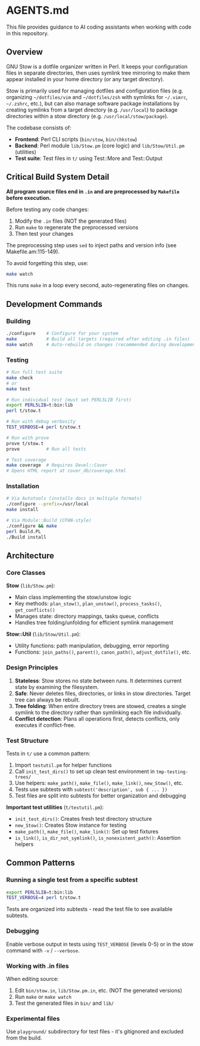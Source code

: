 # AGENTS.md

This file provides guidance to AI coding assistants when working with
code in this repository.

## Overview

GNU Stow is a dotfile organizer written in Perl. It keeps your
configuration files in separate directories, then uses symlink tree
mirroring to make them appear installed in your home directory (or any
target directory).

Stow is primarily used for managing dotfiles and configuration files
(e.g. organizing `~/dotfiles/vim` and `~/dotfiles/zsh` with symlinks
for `~/.vimrc`, `~/.zshrc`, etc.), but can also manage software
package installations by creating symlinks from a target directory
(e.g. `/usr/local`) to package directories within a stow directory
(e.g. `/usr/local/stow/package`).

The codebase consists of:

- **Frontend**: Perl CLI scripts (`bin/stow`, `bin/chkstow`)
- **Backend**: Perl module `lib/Stow.pm` (core logic) and
  `lib/Stow/Util.pm` (utilities)
- **Test suite**: Test files in `t/` using Test::More and Test::Output

## Critical Build System Detail

**All program source files end in `.in` and are preprocessed by
`Makefile` before execution.**

Before testing any code changes:

1. Modify the `.in` files (NOT the generated files)
2. Run `make` to regenerate the preprocessed versions
3. Then test your changes

The preprocessing step uses `sed` to inject paths and version info
(see Makefile.am:115-149).

To avoid forgetting this step, use:

```bash
make watch
```

This runs `make` in a loop every second, auto-regenerating files on changes.

## Development Commands

### Building

```bash
./configure    # Configure for your system
make           # Build all targets (required after editing .in files)
make watch     # Auto-rebuild on changes (recommended during development)
```

### Testing

```bash
# Run full test suite
make check
# or
make test

# Run individual test (must set PERL5LIB first)
export PERL5LIB=t:bin:lib
perl t/stow.t

# Run with debug verbosity
TEST_VERBOSE=4 perl t/stow.t

# Run with prove
prove t/stow.t
prove          # Run all tests

# Test coverage
make coverage  # Requires Devel::Cover
# Opens HTML report at cover_db/coverage.html
```

### Installation

```bash
# Via Autotools (installs docs in multiple formats)
./configure --prefix=/usr/local
make install

# Via Module::Build (CPAN-style)
./configure && make
perl Build.PL
./Build install
```

## Architecture

### Core Classes

**Stow** (`lib/Stow.pm`):
- Main class implementing the stow/unstow logic
- Key methods: `plan_stow()`, `plan_unstow()`, `process_tasks()`,
  `get_conflicts()`
- Manages state: directory mappings, tasks queue, conflicts
- Handles tree folding/unfolding for efficient symlink management

**Stow::Util** (`lib/Stow/Util.pm`):
- Utility functions: path manipulation, debugging, error reporting
- Functions: `join_paths()`, `parent()`, `canon_path()`,
  `adjust_dotfile()`, etc.

### Design Principles

1. **Stateless**: Stow stores no state between runs. It determines
   current state by examining the filesystem.
2. **Safe**: Never deletes files, directories, or links in stow
   directories. Target tree can always be rebuilt.
3. **Tree folding**: When entire directory trees are stowed, creates a
   single symlink to the directory rather than symlinking each file
   individually.
4. **Conflict detection**: Plans all operations first, detects conflicts,
   only executes if conflict-free.

### Test Structure

Tests in `t/` use a common pattern:

1. Import `testutil.pm` for helper functions
2. Call `init_test_dirs()` to set up clean test environment in
   `tmp-testing-trees/`
3. Use helpers: `make_path()`, `make_file()`, `make_link()`,
   `new_Stow()`, etc.
4. Tests use subtests with `subtest('description', sub { ... })`
5. Test files are split into subtests for better organization and
   debugging

**Important test utilities** (`t/testutil.pm`):
- `init_test_dirs()`: Creates fresh test directory structure
- `new_Stow()`: Creates Stow instance for testing
- `make_path()`, `make_file()`, `make_link()`: Set up test fixtures
- `is_link()`, `is_dir_not_symlink()`, `is_nonexistent_path()`:
  Assertion helpers

## Common Patterns

### Running a single test from a specific subtest

```bash
export PERL5LIB=t:bin:lib
TEST_VERBOSE=4 perl t/stow.t
```

Tests are organized into subtests - read the test file to see available
subtests.

### Debugging

Enable verbose output in tests using `TEST_VERBOSE` (levels 0-5) or in
the stow command with `-v` / `--verbose`.

### Working with .in files

When editing source:

1. Edit `bin/stow.in`, `lib/Stow.pm.in`, etc. (NOT the generated
   versions)
2. Run `make` or `make watch`
3. Test the generated files in `bin/` and `lib/`

### Experimental files

Use `playground/` subdirectory for test files - it's gitignored and
excluded from the build.
